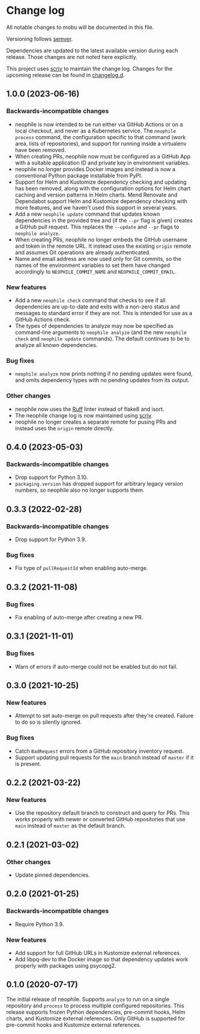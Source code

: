 # Change log

All notable changes to mobu will be documented in this file.

Versioning follows [semver](https://semver.org/).

Dependencies are updated to the latest available version during each release. Those changes are not noted here explicitly.

This project uses [scriv](https://scriv.readthedocs.io/en/latest/) to maintain the change log.
Changes for the upcoming release can be found in [changelog.d](https://github.com/lsst-sqre/neophile/tree/main/changelog.d/).

<!-- scriv-insert-here -->

<a id='changelog-1.0.0'></a>
## 1.0.0 (2023-06-16)

### Backwards-incompatible changes

- neophile is now intended to be run either via GitHub Actions or on a local checkout, and never as a Kubernetes service. The `neophile process` command, the configuration specific to that command (work area, lists of repositories), and support for running inside a virtualenv have been removed.
- When creating PRs, neophile now must be configured as a GitHub App with a suitable application ID and private key in environment variables.
- neophile no longer provides Docker images and instead is now a conventional Python package installable from PyPI.
- Support for Helm and Kustomize dependency checking and updating has been removed, along with the configuration options for Helm chart caching and version patterns in Helm charts. Mend Renovate and Dependabot support Helm and Kustomize dependency checking with more features, and we haven't used this support in several years.
- Add a new `neophile update` command that updates known dependencies in the provided tree and (if the `--pr` flag is given) creates a GitHub pull request. This replaces the `--update` and `--pr` flags to `neophile analyze`.
- When creating PRs, neophile no longer embeds the GitHub username and token in the remote URL. It instead uses the existing `origin` remote and assumes Git operations are already authenticated.
- Name and email address are now used only for Git commits, so the names of the environment variables to set them have changed accordingly to `NEOPHILE_COMMIT_NAME` and `NEOPHILE_COMMIT_EMAIL`.

### New features

- Add a new `neophile check` command that checks to see if all dependencies are up-to-date and exits with a non-zero status and messages to standard error if they are not. This is intended for use as a GitHub Actions check.
- The types of dependencies to analyze may now be specified as command-line arguments to `neophile analyze` (and the new `neophile check` and `neophile update` commands). The default continues to be to analyze all known dependencies.

### Bug fixes

- `neophile analyze` now prints nothing if no pending updates were found, and omits dependency types with no pending updates from its output.

### Other changes

- neophile now uses the [Ruff](https://beta.ruff.rs/docs/) linter instead of flake8 and isort.
- The neophile change log is now maintained using [scriv](https://scriv.readthedocs.io/en/latest/).
- neophile no longer creates a separate remote for pusing PRs and instead uses the `origin` remote directly.

## 0.4.0 (2023-05-03)

### Backwards-incompatible changes

- Drop support for Python 3.10.
- `packaging.version` has dropped support for arbitrary legacy version numbers, so neophile also no longer supports them.

## 0.3.3 (2022-02-28)

### Backwards-incompatible changes

- Drop support for Python 3.9.

### Bug fixes

- Fix type of ``pullRequestId`` when enabling auto-merge.

## 0.3.2 (2021-11-08)

### Bug fixes

- Fix enabling of auto-merge after creating a new PR.

## 0.3.1 (2021-11-01)

### Bug fixes

- Warn of errors if auto-merge could not be enabled but do not fail.

## 0.3.0 (2021-10-25)

### New features

- Attempt to set auto-merge on pull requests after they're created. Failure to do so is silently ignored.

### Bug fixes

- Catch `BadRequest` errors from a GitHub repository inventory request.
- Support updating pull requests for the `main` branch instead of `master` if it is present.

## 0.2.2 (2021-03-22)

### New features

- Use the repository default branch to construct and query for PRs. This works properly with newer or converted GitHub repositories that use `main` instead of `master` as the default branch.

## 0.2.1 (2021-03-02)

### Other changes

- Update pinned dependencies.

## 0.2.0 (2021-01-25)

### Backwards-incompatible changes

- Require Python 3.9.

### New features

- Add support for full GitHub URLs in Kustomize external references.
- Add libpq-dev to the Docker image so that dependency updates work properly with packages using psycopg2.

## 0.1.0 (2020-07-17)

The initial release of neophile. Supports ``analyze`` to run on a single repository and ``process`` to process multiple configured repositories. This release supports frozen Python dependencies, pre-commit hooks, Helm charts, and Kustomize external references. Only GitHub is supported for pre-commit hooks and Kustomize external references.
